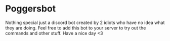 # Poggersbot

Nothing special just a discord bot created by 2 idiots who have no idea what they are doing.
Feel free to add this bot to your server to try out the commands and other stuff. Have a nice day <3
